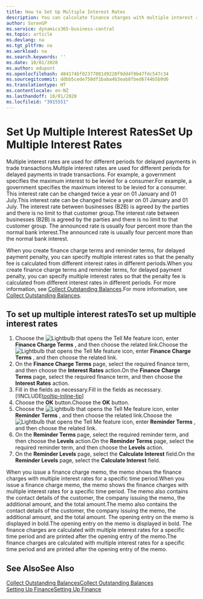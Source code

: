 ```yaml
---
title: How to Set Up Multiple Interest Rates
description: You can calculate finance charges with multiple interest rates for a specific period. The interest calculation is similar for all financial charges, with variation only in the rate of interest for a specific period.
author: SorenGP
ms.service: dynamics365-business-central
ms.topic: article
ms.devlang: na
ms.tgt_pltfrm: na
ms.workload: na
ms.search.keywords: ''
ms.date: 10/01/2020
ms.author: edupont
ms.openlocfilehash: 484174bf02377081d9220f9dd4f0b47fdc547c34
ms.sourcegitcommit: ddbb5cede750df1baba4b3eab8fbed6744b5b9d6
ms.translationtype: HT
ms.contentlocale: en-NZ
ms.lasthandoff: 10/01/2020
ms.locfileid: "3915551"
---
```

# <a name="set-up-multiple-interest-rates"></a><span data-ttu-id="1cdc6-104">Set Up Multiple Interest Rates</span><span class="sxs-lookup"><span data-stu-id="1cdc6-104">Set Up Multiple Interest Rates</span></span>
<span data-ttu-id="1cdc6-105">Multiple interest rates are used for different periods for delayed payments in trade transactions.</span><span class="sxs-lookup"><span data-stu-id="1cdc6-105">Multiple interest rates are used for different periods for delayed payments in trade transactions.</span></span> <span data-ttu-id="1cdc6-106">For example, a government specifies the maximum interest to be levied for a consumer.</span><span class="sxs-lookup"><span data-stu-id="1cdc6-106">For example, a government specifies the maximum interest to be levied for a consumer.</span></span> <span data-ttu-id="1cdc6-107">This interest rate can be changed twice a year on 01 January and 01 July.</span><span class="sxs-lookup"><span data-stu-id="1cdc6-107">This interest rate can be changed twice a year on 01 January and 01 July.</span></span> <span data-ttu-id="1cdc6-108">The interest rate between businesses (B2B) is agreed by the parties and there is no limit to that customer group.</span><span class="sxs-lookup"><span data-stu-id="1cdc6-108">The interest rate between businesses (B2B) is agreed by the parties and there is no limit to that customer group.</span></span> <span data-ttu-id="1cdc6-109">The announced rate is usually four percent more than the normal bank interest.</span><span class="sxs-lookup"><span data-stu-id="1cdc6-109">The announced rate is usually four percent more than the normal bank interest.</span></span>

<span data-ttu-id="1cdc6-110">When you create finance charge terms and reminder terms, for delayed payment penalty, you can specify multiple interest rates so that the penalty fee is calculated from different interest rates in different periods.</span><span class="sxs-lookup"><span data-stu-id="1cdc6-110">When you create finance charge terms and reminder terms, for delayed payment penalty, you can specify multiple interest rates so that the penalty fee is calculated from different interest rates in different periods.</span></span> <span data-ttu-id="1cdc6-111">For more information, see [Collect Outstanding Balances](receivables-collect-outstanding-balances.md).</span><span class="sxs-lookup"><span data-stu-id="1cdc6-111">For more information, see [Collect Outstanding Balances](receivables-collect-outstanding-balances.md).</span></span>

## <a name="to-set-up-multiple-interest-rates"></a><span data-ttu-id="1cdc6-112">To set up multiple interest rates</span><span class="sxs-lookup"><span data-stu-id="1cdc6-112">To set up multiple interest rates</span></span>  
1.  <span data-ttu-id="1cdc6-113">Choose the ![Lightbulb that opens the Tell Me feature](media/ui-search/search_small.png "Tell me what you want to do") icon, enter **Finance Charge Terms** , and then choose the related link.</span><span class="sxs-lookup"><span data-stu-id="1cdc6-113">Choose the ![Lightbulb that opens the Tell Me feature](media/ui-search/search_small.png "Tell me what you want to do") icon, enter **Finance Charge Terms** , and then choose the related link.</span></span>  
2.  <span data-ttu-id="1cdc6-114">On the **Finance Charge Terms** page, select the required finance term, and then choose the **Interest Rates** action.</span><span class="sxs-lookup"><span data-stu-id="1cdc6-114">On the **Finance Charge Terms** page, select the required finance term, and then choose the **Interest Rates** action.</span></span>  
3.  <span data-ttu-id="1cdc6-115">Fill in the fields as necessary.</span><span class="sxs-lookup"><span data-stu-id="1cdc6-115">Fill in the fields as necessary.</span></span> [!INCLUDE[tooltip-inline-tip](includes/tooltip-inline-tip_md.md)]
4.  <span data-ttu-id="1cdc6-116">Choose the **OK** button.</span><span class="sxs-lookup"><span data-stu-id="1cdc6-116">Choose the **OK** button.</span></span>  
5.  <span data-ttu-id="1cdc6-117">Choose the ![Lightbulb that opens the Tell Me feature](media/ui-search/search_small.png "Tell me what you want to do") icon, enter **Reminder Terms** , and then choose the related link.</span><span class="sxs-lookup"><span data-stu-id="1cdc6-117">Choose the ![Lightbulb that opens the Tell Me feature](media/ui-search/search_small.png "Tell me what you want to do") icon, enter **Reminder Terms** , and then choose the related link.</span></span>  
6.  <span data-ttu-id="1cdc6-118">On the **Reminder Terms** page, select the required reminder term, and then choose the **Levels** action.</span><span class="sxs-lookup"><span data-stu-id="1cdc6-118">On the **Reminder Terms** page, select the required reminder term, and then choose the **Levels** action.</span></span>  
7.  <span data-ttu-id="1cdc6-119">On the **Reminder Levels** page, select the **Calculate Interest** field.</span><span class="sxs-lookup"><span data-stu-id="1cdc6-119">On the **Reminder Levels** page, select the **Calculate Interest** field.</span></span>  

<span data-ttu-id="1cdc6-120">When you issue a finance charge memo, the memo shows the finance charges with multiple interest rates for a specific time period.</span><span class="sxs-lookup"><span data-stu-id="1cdc6-120">When you issue a finance charge memo, the memo shows the finance charges with multiple interest rates for a specific time period.</span></span> <span data-ttu-id="1cdc6-121">The memo also contains the contact details of the customer, the company issuing the memo, the additional amount, and the total amount.</span><span class="sxs-lookup"><span data-stu-id="1cdc6-121">The memo also contains the contact details of the customer, the company issuing the memo, the additional amount, and the total amount.</span></span> <span data-ttu-id="1cdc6-122">The opening entry on the memo is displayed in bold.</span><span class="sxs-lookup"><span data-stu-id="1cdc6-122">The opening entry on the memo is displayed in bold.</span></span> <span data-ttu-id="1cdc6-123">The finance charges are calculated with multiple interest rates for a specific time period and are printed after the opening entry of the memo.</span><span class="sxs-lookup"><span data-stu-id="1cdc6-123">The finance charges are calculated with multiple interest rates for a specific time period and are printed after the opening entry of the memo.</span></span>  

## <a name="see-also"></a><span data-ttu-id="1cdc6-124">See Also</span><span class="sxs-lookup"><span data-stu-id="1cdc6-124">See Also</span></span>  
[<span data-ttu-id="1cdc6-125">Collect Outstanding Balances</span><span class="sxs-lookup"><span data-stu-id="1cdc6-125">Collect Outstanding Balances</span></span>](receivables-collect-outstanding-balances.md)  
[<span data-ttu-id="1cdc6-126">Setting Up Finance</span><span class="sxs-lookup"><span data-stu-id="1cdc6-126">Setting Up Finance</span></span>](finance-setup-finance.md)
